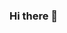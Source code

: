 ### Hi there 👋

<!--
**mangipudiprashanth7/mangipudiprashanth7** is a ✨ _special_ ✨ repository because its `README.md` (this file) appears on your GitHub profile.

Here are some ideas to get you started:

- 🔭 I’m currently working on ...
- 🌱 I’m currently learning ...
- 👯 I’m looking to collaborate on ...
- 🤔 I’m looking for help with ...
- 💬 Ask me about ...
- 📫 How to reach me: ...
- 😄 Pronouns: ...
- ⚡ Fun fact: ...
<img src="https://hitcounter.pythonanywhere.com/count/tag.svg?url=https%3A%2F%2Fgithub.com%2Fmangipudiprashanth7" alt="Hits">
-->



